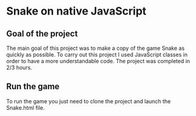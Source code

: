 # Snake on native JavaScript

## Goal of the project


The main goal of this project was to make a copy of the game Snake as quickly as possible. To carry out this project I used JavaScript classes in order to have a more understandable code. The project was completed in 2/3 hours.

## Run the game

To run the game you just need to clone the project and launch the Snake.html file.
